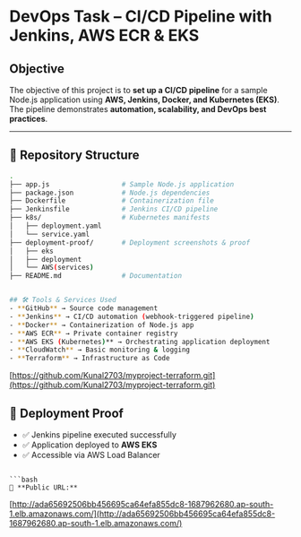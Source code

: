 # DevOps Task – CI/CD Pipeline with Jenkins, AWS ECR & EKS

## Objective
The objective of this project is to **set up a CI/CD pipeline** for a sample Node.js application using **AWS, Jenkins, Docker, and Kubernetes (EKS)**.  
The pipeline demonstrates **automation, scalability, and DevOps best practices**.

---

## 📂 Repository Structure
```bash
.
├── app.js                  # Sample Node.js application
├── package.json            # Node.js dependencies
├── Dockerfile              # Containerization file
├── Jenkinsfile             # Jenkins CI/CD pipeline
├── k8s/                    # Kubernetes manifests
│   ├── deployment.yaml
│   └── service.yaml
├── deployment-proof/       # Deployment screenshots & proof
│   ├── eks
│   ├── deployment
│   └── AWS(services)
├── README.md               # Documentation

```
```bash

## 🛠 Tools & Services Used
- **GitHub** → Source code management  
- **Jenkins** → CI/CD automation (webhook-triggered pipeline)  
- **Docker** → Containerization of Node.js app  
- **AWS ECR** → Private container registry  
- **AWS EKS (Kubernetes)** → Orchestrating application deployment  
- **CloudWatch** → Basic monitoring & logging  
- **Terraform** → Infrastructure as Code  
```
  [https://github.com/Kunal2703/myproject-terraform.git](https://github.com/Kunal2703/myproject-terraform.git)


## 📸 Deployment Proof
- ✅ Jenkins pipeline executed successfully  
- ✅ Application deployed to **AWS EKS**  
- ✅ Accessible via AWS Load Balancer  


```

```bash
🔗 **Public URL:**  
```
[http://ada65692506bb456695ca64efa855dc8-1687962680.ap-south-1.elb.amazonaws.com/](http://ada65692506bb456695ca64efa855dc8-1687962680.ap-south-1.elb.amazonaws.com/)

